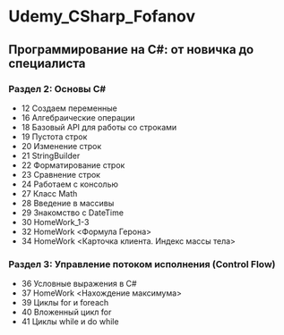 # Udemy_CSharp_Fofanov
## Программирование на С#: от новичка до специалиста ##
### Раздел 2: Основы С# ###
* 12 Создаем переменные
* 16 Алгебраические операции
* 18 Базовый API для работы со строками
* 19 Пустота строк
* 20 Изменение строк
* 21 StringBuilder
* 22 Форматирование строк
* 23 Сравнение строк
* 24 Работаем с консолью
* 27 Класс Math
* 28 Введение в массивы
* 29 Знакомство с DateTime
* 30 HomeWork_1-3
* 32 HomeWork <Формула Герона>
* 34 HomeWork <Карточка клиента. Индекс массы тела>
### Раздел 3: Управление потоком исполнения (Control Flow) ###
* 36 Условные выражения в C#
* 37 HomeWork <Нахождение максимума>
* 39 Циклы for и foreach
* 40 Вложенный цикл for
* 41 Циклы while и do while